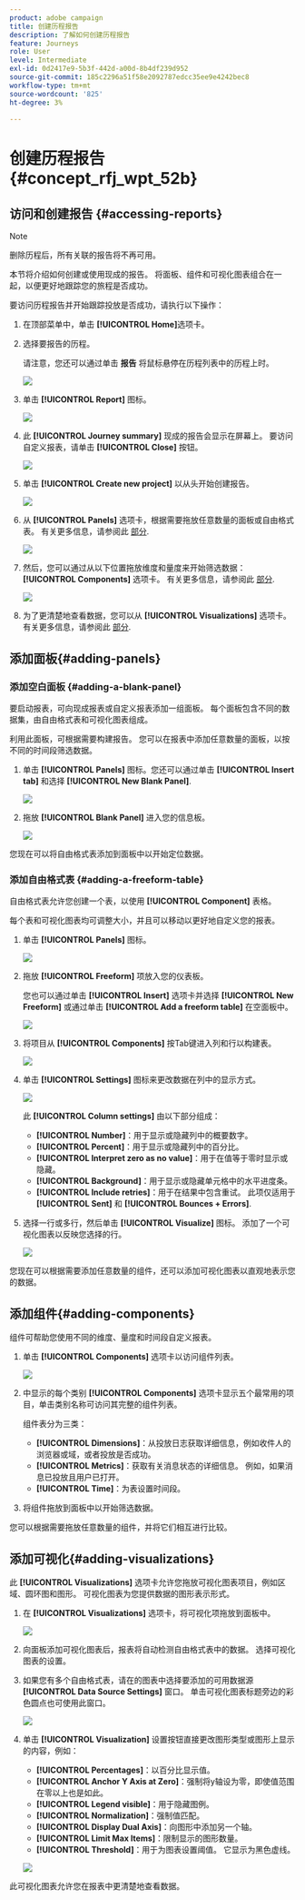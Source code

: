 ```yaml
---
product: adobe campaign
title: 创建历程报告
description: 了解如何创建历程报告
feature: Journeys
role: User
level: Intermediate
exl-id: 0d2417e9-5b3f-442d-a00d-8b4df239d952
source-git-commit: 185c2296a51f58e2092787edcc35ee9e4242bec8
workflow-type: tm+mt
source-wordcount: '825'
ht-degree: 3%

---
```


# 创建历程报告 {#concept_rfj_wpt_52b}

## 访问和创建报告 {#accessing-reports}

>[!NOTE]
>
>删除历程后，所有关联的报告将不再可用。

本节将介绍如何创建或使用现成的报告。 将面板、组件和可视化图表组合在一起，以便更好地跟踪您的旅程是否成功。

要访问历程报告并开始跟踪投放是否成功，请执行以下操作：

1. 在顶部菜单中，单击 **[!UICONTROL Home]**&#x200B;选项卡。

1. 选择要报告的历程。

   请注意，您还可以通过单击 **报告** 将鼠标悬停在历程列表中的历程上时。

   ![](../assets/dynamic_report_journey.png)

1. 单击 **[!UICONTROL Report]** 图标。

   ![](../assets/dynamic_report_journey_2.png)

1. 此 **[!UICONTROL Journey summary]** 现成的报告会显示在屏幕上。 要访问自定义报表，请单击 **[!UICONTROL Close]** 按钮。

   ![](../assets/dynamic_report_journey_12.png)

1. 单击 **[!UICONTROL Create new project]** 以从头开始创建报告。

   ![](../assets/dynamic_report_journey_3.png)

1. 从 **[!UICONTROL Panels]** 选项卡，根据需要拖放任意数量的面板或自由格式表。 有关更多信息，请参阅此 [部分](#adding-panels).

   ![](../assets/dynamic_report_journey_4.png)

1. 然后，您可以通过从以下位置拖放维度和量度来开始筛选数据： **[!UICONTROL Components]** 选项卡。 有关更多信息，请参阅此 [部分](#adding-components).

   ![](../assets/dynamic_report_journey_5.png)

1. 为了更清楚地查看数据，您可以从 **[!UICONTROL Visualizations]** 选项卡。 有关更多信息，请参阅此 [部分](#adding-visualizations).

## 添加面板{#adding-panels}

### 添加空白面板 {#adding-a-blank-panel}

要启动报表，可向现成报表或自定义报表添加一组面板。 每个面板包含不同的数据集，由自由格式表和可视化图表组成。

利用此面板，可根据需要构建报告。 您可以在报表中添加任意数量的面板，以按不同的时间段筛选数据。

1. 单击 **[!UICONTROL Panels]** 图标。您还可以通过单击 **[!UICONTROL Insert tab]** 和选择 **[!UICONTROL New Blank Panel]**.

   ![](../assets/dynamic_report_panel_1.png)

1. 拖放 **[!UICONTROL Blank Panel]** 进入您的信息板。

   ![](../assets/dynamic_report_panel.png)

您现在可以将自由格式表添加到面板中以开始定位数据。

### 添加自由格式表 {#adding-a-freeform-table}

自由格式表允许您创建一个表，以使用 **[!UICONTROL Component]** 表格。

每个表和可视化图表均可调整大小，并且可以移动以更好地自定义您的报表。

1. 单击 **[!UICONTROL Panels]** 图标。

   ![](../assets/dynamic_report_panel_1.png)

1. 拖放 **[!UICONTROL Freeform]** 项放入您的仪表板。

   您也可以通过单击 **[!UICONTROL Insert]** 选项卡并选择 **[!UICONTROL New Freeform]** 或通过单击 **[!UICONTROL Add a freeform table]** 在空面板中。

   ![](../assets/dynamic_report_panel_2.png)

1. 将项目从 **[!UICONTROL Components]** 按Tab键进入列和行以构建表。

   ![](../assets/dynamic_report_freeform_3.png)

1. 单击 **[!UICONTROL Settings]** 图标来更改数据在列中的显示方式。

   ![](../assets/dynamic_report_freeform_4.png)

   此 **[!UICONTROL Column settings]** 由以下部分组成：

   * **[!UICONTROL Number]**：用于显示或隐藏列中的概要数字。
   * **[!UICONTROL Percent]**：用于显示或隐藏列中的百分比。
   * **[!UICONTROL Interpret zero as no value]**：用于在值等于零时显示或隐藏。
   * **[!UICONTROL Background]**：用于显示或隐藏单元格中的水平进度条。
   * **[!UICONTROL Include retries]**：用于在结果中包含重试。 此项仅适用于 **[!UICONTROL Sent]** 和 **[!UICONTROL Bounces + Errors]**.

1. 选择一行或多行，然后单击 **[!UICONTROL Visualize]** 图标。 添加了一个可视化图表以反映您选择的行。

   ![](../assets/dynamic_report_freeform_5.png)

您现在可以根据需要添加任意数量的组件，还可以添加可视化图表以直观地表示您的数据。

## 添加组件{#adding-components}

组件可帮助您使用不同的维度、量度和时间段自定义报表。

1. 单击 **[!UICONTROL Components]** 选项卡以访问组件列表。

   ![](../assets/dynamic_report_components.png)

1. 中显示的每个类别 **[!UICONTROL Components]** 选项卡显示五个最常用的项目，单击类别名称可访问其完整的组件列表。

   组件表分为三类：

   * **[!UICONTROL Dimensions]**：从投放日志获取详细信息，例如收件人的浏览器或域，或者投放是否成功。
   * **[!UICONTROL Metrics]**：获取有关消息状态的详细信息。 例如，如果消息已投放且用户已打开。
   * **[!UICONTROL Time]**：为表设置时间段。

1. 将组件拖放到面板中以开始筛选数据。

您可以根据需要拖放任意数量的组件，并将它们相互进行比较。

## 添加可视化{#adding-visualizations}

此 **[!UICONTROL Visualizations]** 选项卡允许您拖放可视化图表项目，例如区域、圆环图和图形。 可视化图表为您提供数据的图形表示形式。

1. 在 **[!UICONTROL Visualizations]** 选项卡，将可视化项拖放到面板中。

   ![](../assets/dynamic_report_visualization_1.png)

1. 向面板添加可视化图表后，报表将自动检测自由格式表中的数据。 选择可视化图表的设置。
1. 如果您有多个自由格式表，请在的图表中选择要添加的可用数据源 **[!UICONTROL Data Source Settings]** 窗口。 单击可视化图表标题旁边的彩色圆点也可使用此窗口。

   ![](../assets/dynamic_report_visualization_2.png)

1. 单击 **[!UICONTROL Visualization]** 设置按钮直接更改图形类型或图形上显示的内容，例如：

   * **[!UICONTROL Percentages]**：以百分比显示值。
   * **[!UICONTROL Anchor Y Axis at Zero]**：强制将y轴设为零，即使值范围在零以上也是如此。
   * **[!UICONTROL Legend visible]**：用于隐藏图例。
   * **[!UICONTROL Normalization]**：强制值匹配。
   * **[!UICONTROL Display Dual Axis]**：向图形中添加另一个轴。
   * **[!UICONTROL Limit Max Items]**：限制显示的图形数量。
   * **[!UICONTROL Threshold]**：用于为图表设置阈值。 它显示为黑色虚线。

   ![](../assets/dynamic_report_visualization_3.png)

此可视化图表允许您在报表中更清楚地查看数据。
